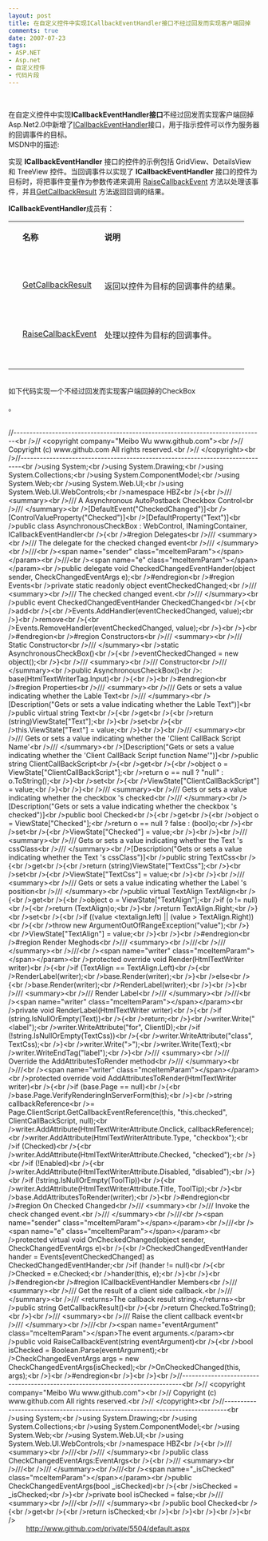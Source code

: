 ```yaml
---
layout: post
title: 在自定义控件中实现ICallbackEventHandler接口不经过回发而实现客户端回掉
comments: true
date: 2007-07-23
tags:
- ASP.NET
- Asp.net
- 自定义控件
- 代码片段
---
```


<p> <br /></p>
<p><span>在自定义控件中实现</span><strong><span>ICallbackEventHandler</span></strong><strong><span>接口</span></strong><span>不经过回发而实现客户端回掉</span> <br /><span>Asp.Net2.0</span><span>中新增了</span><span><a href="ms-help://MS.VSCC.v80/MS.MSDN.v80/MS.NETDEVFX.v20.chs/cpref13/html/T_System_Web_UI_ICallbackEventHandler.htm">ICallbackEventHandler</a></span><span>接口，</span><span>用于指示控件可以作</span><span>为</span><span>服</span><span>务</span><span>器的回</span><span>调</span><span>事件的目</span><span>标</span><span>。</span><br /><span>MSDN</span><span>中的描述</span><span>:</span><br /></p>
<p align="left"><span>实现</span><span> <strong><span>ICallbackEventHandler</span></strong><span> </span></span><span>接口的控件的示例包括</span><span> GridView</span><span>、</span><span>DetailsView </span><span>和</span><span> TreeView </span><span>控件。当回</span><span>调</span><span>事件以</span><span>实现</span><span>了</span><span> <strong><span>ICallbackEventHandler</span></strong><span> </span></span><span>接口的控件</span><span>为</span><span>目</span><span>标时</span><span>，将把事件</span><span>变</span><span>量作</span><span>为</span><span>参数</span><span>传递</span><span>来</span><span>调</span><span>用</span><span> <span><a href="ms-help://MS.VSCC.v80/MS.MSDN.v80/MS.NETDEVFX.v20.chs/cpref13/html/M_System_Web_UI_ICallbackEventHandler_RaiseCallbackEvent_1_16219e3a.htm"><span>RaiseCallbackEvent</span></a> </span></span><span>方法以</span><span>处</span><span>理</span><span>该</span><span>事件，并且</span><span><a href="ms-help://MS.VSCC.v80/MS.MSDN.v80/MS.NETDEVFX.v20.chs/cpref13/html/M_System_Web_UI_ICallbackEventHandler_GetCallbackResult.htm"><span>GetCallbackResult</span></a> </span><span>方法返回回</span><span>调</span><span>的</span><span>结</span><span>果</span><span>。</span></p>
<p align="left"><strong><span>ICallbackEventHandler</span></strong><span>成员有：</span></p>
<table border="0" cellpadding="0" width="98%"><tbody>
<tr>
<td valign="top">
<p></p>
<p align="left"><strong> </strong><br /></p>
<p></p>
<p> </p>
</td>
<td valign="top">
<p></p>
<p align="left"><strong><span>名称</span></strong><strong><span> </span></strong><br /></p>
<p></p>
<p> </p>
</td>
<td valign="top">
<p></p>
<p align="left"><strong><span>说</span></strong><strong><span>明</span></strong><strong><span> </span></strong><br /></p>
<p></p>
<p> </p>
</td>
</tr>
<tr>
<td valign="top">
<p></p>
<p align="left"> <br /></p>
<p></p>
<p> </p>
</td>
<td valign="top">
<p></p>
<p align="left"><span><a href="ms-help://MS.VSCC.v80/MS.MSDN.v80/MS.NETDEVFX.v20.chs/cpref13/html/M_System_Web_UI_ICallbackEventHandler_GetCallbackResult.htm"><span>GetCallbackResult</span></a> </span><br /></p>
<p></p>
<p> </p>
</td>
<td valign="top">
<p></p>
<p align="left"><span>返回以控件</span><span>为</span><span>目</span><span>标</span><span>的回</span><span>调</span><span>事件的</span><span>结</span><span>果。</span><span> </span><br /></p>
<p></p>
<p> </p>
</td>
</tr>
<tr>
<td valign="top">
<p></p>
<p align="left"> <br /></p>
<p></p>
<p> </p>
</td>
<td valign="top">
<p></p>
<p align="left"><span><a href="ms-help://MS.VSCC.v80/MS.MSDN.v80/MS.NETDEVFX.v20.chs/cpref13/html/M_System_Web_UI_ICallbackEventHandler_RaiseCallbackEvent_1_16219e3a.htm"><span>RaiseCallbackEvent</span></a> </span><br /></p>
<p></p>
<p> </p>
</td>
<td valign="top">
<p></p>
<p align="left"><span>处</span><span>理以控件</span><span>为</span><span>目</span><span>标</span><span>的回</span><span>调</span><span>事件。</span><span> </span><br /></p>
<p></p>
<p> </p>
</td>
</tr>
</tbody></table>
<p> <br /><span>如下代码实现一个不经过回发而实现客户端回掉的</span><span>CheckBox</span></p>
<p></p>
<div><span>。<br /></span></div>
<p><span><br />//------------------------------------------------------------------------------&lt;br /&gt;// &lt;copyright company="Meibo Wu www.github.com"&gt;&lt;br /&gt;// Copyright (c) www.github.com All rights reserved.&lt;br /&gt;// &lt;/copyright&gt;&lt;br /&gt;//------------------------------------------------------------------------------&lt;br /&gt;using System;&lt;br /&gt;using System.Drawing;&lt;br /&gt;using System.Collections;&lt;br /&gt;using System.ComponentModel;&lt;br /&gt;using System.Web;&lt;br /&gt;using System.Web.UI;&lt;br /&gt;using System.Web.UI.WebControls;&lt;br /&gt;namespace HBZ&lt;br /&gt;{&lt;br /&gt;/// &lt;summary&gt;&lt;br /&gt;/// A Asynchronous AutoPostback Checkbox Control&lt;br /&gt;/// &lt;/summary&gt;&lt;br /&gt;[DefaultEvent("CheckedChanged")]&lt;br /&gt;[ControlValueProperty("Checked")]&lt;br /&gt;[DefaultProperty("Text")]&lt;br /&gt;public class AsynchronousCheckBox : WebControl, INamingContainer, ICallbackEventHandler&lt;br /&gt;{&lt;br /&gt;#region Delegates&lt;br /&gt;/// &lt;summary&gt;&lt;br /&gt;/// The delegate for the checked changed event&lt;br /&gt;/// &lt;/summary&gt;&lt;br /&gt;///&lt;br /&gt;&lt;span name="sender" class="mceItemParam"&gt;&lt;/span&gt;&lt;/param&gt;&lt;br /&gt;///&lt;br /&gt;&lt;span name="e" class="mceItemParam"&gt;&lt;/span&gt;&lt;/param&gt;&lt;br /&gt;public delegate void CheckedChangedEventHander(object sender, CheckChangedEventArgs e);&lt;br /&gt;#endregion&lt;br /&gt;#region Events&lt;br /&gt;private static readonly object eventCheckedChanged;&lt;br /&gt;/// &lt;summary&gt;&lt;br /&gt;/// The checked changed event.&lt;br /&gt;/// &lt;/summary&gt;&lt;br /&gt;public event CheckedChangedEventHander CheckedChanged&lt;br /&gt;{&lt;br /&gt;add&lt;br /&gt;{&lt;br /&gt;Events.AddHandler(eventCheckedChanged, value);&lt;br /&gt;}&lt;br /&gt;remove&lt;br /&gt;{&lt;br /&gt;Events.RemoveHandler(eventCheckedChanged, value);&lt;br /&gt;}&lt;br /&gt;}&lt;br /&gt;#endregion&lt;br /&gt;#region Constructors&lt;br /&gt;/// &lt;summary&gt;&lt;br /&gt;/// Static Constructor&lt;br /&gt;/// &lt;/summary&gt;&lt;br /&gt;static AsynchronousCheckBox()&lt;br /&gt;{&lt;br /&gt;eventCheckedChanged = new object();&lt;br /&gt;}&lt;br /&gt;/// &lt;summary&gt;&lt;br /&gt;/// Constructor&lt;br /&gt;/// &lt;/summary&gt;&lt;br /&gt;public AsynchronousCheckBox()&lt;br /&gt;: base(HtmlTextWriterTag.Input)&lt;br /&gt;{&lt;br /&gt;}&lt;br /&gt;#endregion&lt;br /&gt;#region Properties&lt;br /&gt;/// &lt;summary&gt;&lt;br /&gt;/// Gets or sets a value indicating whether the Lable Text&lt;br /&gt;/// &lt;/summary&gt;&lt;br /&gt;[Description("Gets or sets a value indicating whether the Lable Text")]&lt;br /&gt;public virtual string Text&lt;br /&gt;{&lt;br /&gt;get&lt;br /&gt;{&lt;br /&gt;return (string)ViewState["Text"];&lt;br /&gt;}&lt;br /&gt;set&lt;br /&gt;{&lt;br /&gt;this.ViewState["Text"] = value;&lt;br /&gt;}&lt;br /&gt;}&lt;br /&gt;/// &lt;summary&gt;&lt;br /&gt;/// Gets or sets a value indicating whether the 'Client CallBack Script Name'&lt;br /&gt;/// &lt;/summary&gt;&lt;br /&gt;[Description("Gets or sets a value indicating whether the 'Client CallBack Script function Name'")]&lt;br /&gt;public string ClientCallBackScript&lt;br /&gt;{&lt;br /&gt;get&lt;br /&gt;{&lt;br /&gt;object o = ViewState["ClientCallBackScript"];&lt;br /&gt;return o == null ? "null" : o.ToString();&lt;br /&gt;}&lt;br /&gt;set&lt;br /&gt;{&lt;br /&gt;ViewState["ClientCallBackScript"] = value;&lt;br /&gt;}&lt;br /&gt;}&lt;br /&gt;/// &lt;summary&gt;&lt;br /&gt;/// Gets or sets a value indicating whether the checkbox 's checked&lt;br /&gt;/// &lt;/summary&gt;&lt;br /&gt;[Description("Gets or sets a value indicating whether the checkbox 's checked")]&lt;br /&gt;public bool Checked&lt;br /&gt;{&lt;br /&gt;get&lt;br /&gt;{&lt;br /&gt;object o = ViewState["Checked"];&lt;br /&gt;return o == null ? false : (bool)o;&lt;br /&gt;}&lt;br /&gt;set&lt;br /&gt;{&lt;br /&gt;ViewState["Checked"] = value;&lt;br /&gt;}&lt;br /&gt;}&lt;br /&gt;/// &lt;summary&gt;&lt;br /&gt;/// Gets or sets a value indicating whether the Text 's cssClass&lt;br /&gt;/// &lt;/summary&gt;&lt;br /&gt;[Description("Gets or sets a value indicating whether the Text 's cssClass")]&lt;br /&gt;public string TextCss&lt;br /&gt;{&lt;br /&gt;get&lt;br /&gt;{&lt;br /&gt;return (string)ViewState["TextCss"];&lt;br /&gt;}&lt;br /&gt;set&lt;br /&gt;{&lt;br /&gt;ViewState["TextCss"] = value;&lt;br /&gt;}&lt;br /&gt;}&lt;br /&gt;/// &lt;summary&gt;&lt;br /&gt;/// Gets or sets a value indicating whether the Label 's position&lt;br /&gt;/// &lt;/summary&gt;&lt;br /&gt;public virtual TextAlign TextAlign&lt;br /&gt;{&lt;br /&gt;get&lt;br /&gt;{&lt;br /&gt;object o = ViewState["TextAlign"];&lt;br /&gt;if (o != null)&lt;br /&gt;{&lt;br /&gt;return (TextAlign)o;&lt;br /&gt;}&lt;br /&gt;return TextAlign.Right;&lt;br /&gt;}&lt;br /&gt;set&lt;br /&gt;{&lt;br /&gt;if ((value &lt;textalign.left) || (value &gt; TextAlign.Right))&lt;br /&gt;{&lt;br /&gt;throw new ArgumentOutOfRangeException("value");&lt;br /&gt;}&lt;br /&gt;ViewState["TextAlign"] = value;&lt;br /&gt;}&lt;br /&gt;}&lt;br /&gt;#endregion&lt;br /&gt;#region Render Meghods&lt;br /&gt;/// &lt;summary&gt;&lt;br /&gt;///&lt;br /&gt;/// &lt;/summary&gt;&lt;br /&gt;///&lt;br /&gt;&lt;span name="writer" class="mceItemParam"&gt;&lt;/span&gt;&lt;/param&gt;&lt;br /&gt;protected override void Render(HtmlTextWriter writer)&lt;br /&gt;{&lt;br /&gt;if (TextAlign == TextAlign.Left)&lt;br /&gt;{&lt;br /&gt;RenderLabel(writer);&lt;br /&gt;base.Render(writer);&lt;br /&gt;}&lt;br /&gt;else&lt;br /&gt;{&lt;br /&gt;base.Render(writer);&lt;br /&gt;RenderLabel(writer);&lt;br /&gt;}&lt;br /&gt;}&lt;br /&gt;/// &lt;summary&gt;&lt;br /&gt;/// Render Label&lt;br /&gt;/// &lt;/summary&gt;&lt;br /&gt;///&lt;br /&gt;&lt;span name="writer" class="mceItemParam"&gt;&lt;/span&gt;&lt;/param&gt;&lt;br /&gt;private void RenderLabel(HtmlTextWriter writer)&lt;br /&gt;{&lt;br /&gt;if (string.IsNullOrEmpty(Text))&lt;br /&gt;{&lt;br /&gt;return;&lt;br /&gt;}&lt;br /&gt;writer.Write("&lt;label");&lt;br /&gt;writer.WriteAttribute("for", ClientID);&lt;br /&gt;if (!string.IsNullOrEmpty(TextCss))&lt;br /&gt;{&lt;br /&gt;writer.WriteAttribute("class", TextCss);&lt;br /&gt;}&lt;br /&gt;writer.Write("&gt;");&lt;br /&gt;writer.Write(Text);&lt;br /&gt;writer.WriteEndTag("label");&lt;br /&gt;}&lt;br /&gt;/// &lt;summary&gt;&lt;br /&gt;/// Override the AddAttributesToRender method&lt;br /&gt;/// &lt;/summary&gt;&lt;br /&gt;///&lt;br /&gt;&lt;span name="writer" class="mceItemParam"&gt;&lt;/span&gt;&lt;/param&gt;&lt;br /&gt;protected override void AddAttributesToRender(HtmlTextWriter writer)&lt;br /&gt;{&lt;br /&gt;if (base.Page == null)&lt;br /&gt;{&lt;br /&gt;base.Page.VerifyRenderingInServerForm(this);&lt;br /&gt;}&lt;br /&gt;string callbackReference&lt;br /&gt;= Page.ClientScript.GetCallbackEventReference(this, "this.checked", ClientCallBackScript, null);&lt;br /&gt;writer.AddAttribute(HtmlTextWriterAttribute.Onclick, callbackReference);&lt;br /&gt;writer.AddAttribute(HtmlTextWriterAttribute.Type, "checkbox");&lt;br /&gt;if (Checked)&lt;br /&gt;{&lt;br /&gt;writer.AddAttribute(HtmlTextWriterAttribute.Checked, "checked");&lt;br /&gt;}&lt;br /&gt;if (!Enabled)&lt;br /&gt;{&lt;br /&gt;writer.AddAttribute(HtmlTextWriterAttribute.Disabled, "disabled");&lt;br /&gt;}&lt;br /&gt;if (!string.IsNullOrEmpty(ToolTip))&lt;br /&gt;{&lt;br /&gt;writer.AddAttribute(HtmlTextWriterAttribute.Title, ToolTip);&lt;br /&gt;}&lt;br /&gt;base.AddAttributesToRender(writer);&lt;br /&gt;}&lt;br /&gt;#endregion&lt;br /&gt;#region On Checked Changed&lt;br /&gt;/// &lt;summary&gt;&lt;br /&gt;/// Invoke the check changed event.&lt;br /&gt;/// &lt;/summary&gt;&lt;br /&gt;///&lt;br /&gt;&lt;span name="sender" class="mceItemParam"&gt;&lt;/span&gt;&lt;/param&gt;&lt;br /&gt;///&lt;br /&gt;&lt;span name="e" class="mceItemParam"&gt;&lt;/span&gt;&lt;/param&gt;&lt;br /&gt;protected virtual void OnCheckedChanged(object sender, CheckChangedEventArgs e)&lt;br /&gt;{&lt;br /&gt;CheckedChangedEventHander hander = Events[eventCheckedChanged] as CheckedChangedEventHander;&lt;br /&gt;if (hander != null)&lt;br /&gt;{&lt;br /&gt;Checked = e.Checked;&lt;br /&gt;hander(this, e);&lt;br /&gt;}&lt;br /&gt;}&lt;br /&gt;#endregion&lt;br /&gt;#region ICallbackEventHandler Members&lt;br /&gt;/// &lt;summary&gt;&lt;br /&gt;/// Get the result of a client side callback.&lt;br /&gt;/// &lt;/summary&gt;&lt;br /&gt;/// &lt;returns&gt;The callback result string.&lt;/returns&gt;&lt;br /&gt;public string GetCallbackResult()&lt;br /&gt;{&lt;br /&gt;return Checked.ToString();&lt;br /&gt;}&lt;br /&gt;/// &lt;summary&gt;&lt;br /&gt;/// Raise the client callback event&lt;br /&gt;/// &lt;/summary&gt;&lt;br /&gt;///&lt;br /&gt;&lt;span name="eventArgument" class="mceItemParam"&gt;&lt;/span&gt;The event arguments.&lt;/param&gt;&lt;br /&gt;public void RaiseCallbackEvent(string eventArgument)&lt;br /&gt;{&lt;br /&gt;bool isChecked = Boolean.Parse(eventArgument);&lt;br /&gt;CheckChangedEventArgs args = new CheckChangedEventArgs(isChecked);&lt;br /&gt;OnCheckedChanged(this, args);&lt;br /&gt;}&lt;br /&gt;#endregion&lt;br /&gt;}&lt;br /&gt;}&lt;br /&gt;//------------------------------------------------------------------------------&lt;br /&gt;// &lt;copyright company="Meibo Wu www.github.com"&gt;&lt;br /&gt;// Copyright (c) www.github.com All rights reserved.&lt;br /&gt;// &lt;/copyright&gt;&lt;br /&gt;//------------------------------------------------------------------------------&lt;br /&gt;using System;&lt;br /&gt;using System.Drawing;&lt;br /&gt;using System.Collections;&lt;br /&gt;using System.ComponentModel;&lt;br /&gt;using System.Web;&lt;br /&gt;using System.Web.UI;&lt;br /&gt;using System.Web.UI.WebControls;&lt;br /&gt;namespace HBZ&lt;br /&gt;{&lt;br /&gt;/// &lt;summary&gt;&lt;br /&gt;///&lt;br /&gt;/// &lt;/summary&gt;&lt;br /&gt;public class CheckChangedEventArgs:EventArgs&lt;br /&gt;{&lt;br /&gt;/// &lt;summary&gt;&lt;br /&gt;///&lt;br /&gt;/// &lt;/summary&gt;&lt;br /&gt;///&lt;br /&gt;&lt;span name="_isChecked" class="mceItemParam"&gt;&lt;/span&gt;&lt;/param&gt;&lt;br /&gt;public CheckChangedEventArgs(bool _isChecked)&lt;br /&gt;{&lt;br /&gt;isChecked = _isChecked;&lt;br /&gt;}&lt;br /&gt;private bool isChecked = false;&lt;br /&gt;/// &lt;summary&gt;&lt;br /&gt;///&lt;br /&gt;/// &lt;/summary&gt;&lt;br /&gt;public bool Checked&lt;br /&gt;{&lt;br /&gt;get&lt;br /&gt;{&lt;br /&gt;return isChecked;&lt;br /&gt;}&lt;br /&gt;}&lt;br /&gt;}&lt;br /&gt;}&lt;br /&gt;<br />         <a href="http://www.github.com/private/5504/default.aspx">http://www.github.com/private/5504/default.aspx<br /></a></span></p>				

